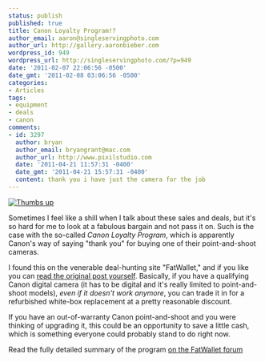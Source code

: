 ```yaml
---
status: publish
published: true
title: Canon Loyalty Program!?
author_email: aaron@singleservingphoto.com
author_url: http://gallery.aaronbieber.com
wordpress_id: 949
wordpress_url: http://singleservingphoto.com/?p=949
date: '2011-02-07 22:06:56 -0500'
date_gmt: '2011-02-08 03:06:56 -0500'
categories:
- Articles
tags:
- equipment
- deals
- canon
comments:
- id: 3297
  author: bryan
  author_email: bryangrant@mac.com
  author_url: http://www.pixilstudio.com
  date: '2011-04-21 11:57:31 -0400'
  date_gmt: '2011-04-21 15:57:31 -0400'
  content: thank you i have just the camera for the job
---
```

[![](/wp-content/uploads/2010/03/Thumbs-up.jpg "Thumbs up")](/wp-content/uploads/2010/03/Thumbs-up.jpg)

Sometimes I feel like a shill when I talk about these sales and deals,
but it's so hard for me to look at a fabulous bargain and not pass it
on. Such is the case with the so-called _Canon Loyalty Program_, which
is apparently Canon's way of saying "thank you" for buying one of their
point-and-shoot cameras.

I found this on the venerable deal-hunting site "FatWallet," and if you
like you can [read the original post
yourself](http://www.fatwallet.com/forums/hot-deals/849344/). Basically,
if you have a qualifying Canon digital camera (it has to be digital and
it's really limited to point-and-shoot models), _even if it doesn't
work anymore_, you can trade it in for a refurbished white-box
replacement at a pretty reasonable discount.

If you have an out-of-warranty Canon point-and-shoot and you were
thinking of upgrading it, this could be an opportunity to save a little
cash, which is something everyone could probably stand to do right now.

Read the fully detailed summary of the program [on the FatWallet
forum](http://www.fatwallet.com/forums/hot-deals/849344/.)

